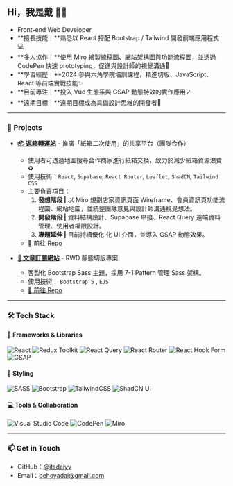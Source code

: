 ## Hi，我是戴 👋🏻

- Front-end Web Developer  
- **擅長技能｜**熟悉以 React 搭配 Bootstrap / Tailwind 開發前端應用程式 💻 
- **多人協作｜**使用 Miro 繪製線稿圖、網站架構圖與功能流程圖，並透過 CodePen 快速 prototyping，促進與設計師的視覺溝通💭
- **學習經歷｜**2024 參與六角學院培訓課程，精進切版、JavaScript、React 等前端實戰技能✨
- **目前專注｜**投入 Vue 生態系與 GSAP 動態特效的實作應用🪄
- **遠期目標｜**遠期目標成為具備設計思維的開發者🎨

---

### 🎨 Projects

- **[📦 返箱轉運站](https://itsdaiyy.github.io/react-boxes/#/)** - 推廣「紙箱二次使用」的共享平台（團隊合作）
  - 使用者可透過地圖搜尋合作商家進行紙箱交換，致力於減少紙箱資源浪費 ♻️  
  - 使用技術：`React`, `Supabase`, `React Router`, `Leaflet`, `ShadCN`, `Tailwind CSS` <br />
  - 主要負責項目：
    1. **發想階段 |** 以 Miro 規劃店家資訊頁面 Wireframe、會員資訊頁功能流程圖、網站地圖，並統整團隊意見與設計師溝通視覺想法。
    2. **開發階段 |** 資料結構設計、Supabase 串接、React Query 遠端資料管理、使用者權限設計。
    3. **專題延伸 |** 目前持續優化 化 UI 介面，並導入 GSAP 動態效果。
  - [🔗 前往 Repo ](https://github.com/itsdaiyy/react-boxes)
 
- **[🔎 文章訂閱網站](https://itsdaiyy.github.io/2024-hex-week6-website/)** - RWD 靜態切版專案
  - 客製化 Bootstrap Sass 主題，採用 7-1 Pattern 管理 Sass 架構。
  - 使用技術： `Bootstrap 5` , `EJS`
  - [🔗 前往 Repo ](https://github.com/itsdaiyy/2024-hex-week6-website)

---

### 🛠 Tech Stack
#### 🧩 Frameworks & Libraries
![React](https://img.shields.io/badge/react-%2320232a.svg?style=for-the-badge&logo=react&logoColor=%2361DAFB)
![Redux Toolkit](https://img.shields.io/badge/Redux_Toolkit-764ABC?style=for-the-badge&logo=redux&logoColor=white)
![React Query](https://img.shields.io/badge/-React%20Query-FF4154?style=for-the-badge&logo=react%20query&logoColor=white)
![React Router](https://img.shields.io/badge/React_Router-CA4245?style=for-the-badge&logo=react-router&logoColor=white)
![React Hook Form](https://img.shields.io/badge/React%20Hook%20Form-%23EC5990.svg?style=for-the-badge&logo=reacthookform&logoColor=white)
![GSAP](https://img.shields.io/badge/GSAP-88CE02?style=for-the-badge&logo=greensock&logoColor=white) <br />

#### 🎨 Styling
![SASS](https://img.shields.io/badge/SASS-hotpink.svg?style=for-the-badge&logo=SASS&logoColor=white)
![Bootstrap](https://img.shields.io/badge/bootstrap-%238511FA.svg?style=for-the-badge&logo=bootstrap&logoColor=white)
![TailwindCSS](https://img.shields.io/badge/tailwindcss-%2338B2AC.svg?style=for-the-badge&logo=tailwind-css&logoColor=white)
![ShadCN UI](https://img.shields.io/badge/ShadCN_UI-000000?style=for-the-badge&logo=none&logoColor=white)  <br />


#### 💻 Tools & Collaboration
![Visual Studio Code](https://img.shields.io/badge/VS_Code-0078D7?style=for-the-badge&logo=visualstudiocode&logoColor=white)
![CodePen](https://img.shields.io/badge/CodePen-000000?style=for-the-badge&logo=codepen&logoColor=white)
![Miro](https://img.shields.io/badge/Miro-050038?style=for-the-badge&logo=miro&logoColor=yellow)


---

### 📫 Get in Touch

- GitHub：[@itsdaiyy](https://github.com/itsdaiyy)
- Email：behoyadai@gmail.com
  
